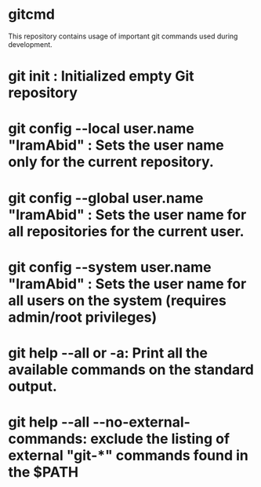 # gitcmd
This repository contains usage of important git commands used during development.

# git init : Initialized empty Git repository 

# git config --local user.name "IramAbid" : Sets the user name only for the current repository. 

# git config --global user.name "IramAbid" : Sets the user name for all repositories for the current user. 

# git config --system user.name "IramAbid" : Sets the user name for all users on the system (requires admin/root privileges)

# git help --all or -a: Print all the available commands on the standard output.

# git help --all --no-external-commands: exclude the listing of external "git-*" commands found in the $PATH